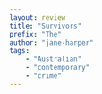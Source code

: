 ```yaml
---
layout: review
title: "Survivors"
prefix: "The"
author: "jane-harper"
tags:
    - "Australian"
    - "contemporary"
    - "crime"
---
```

